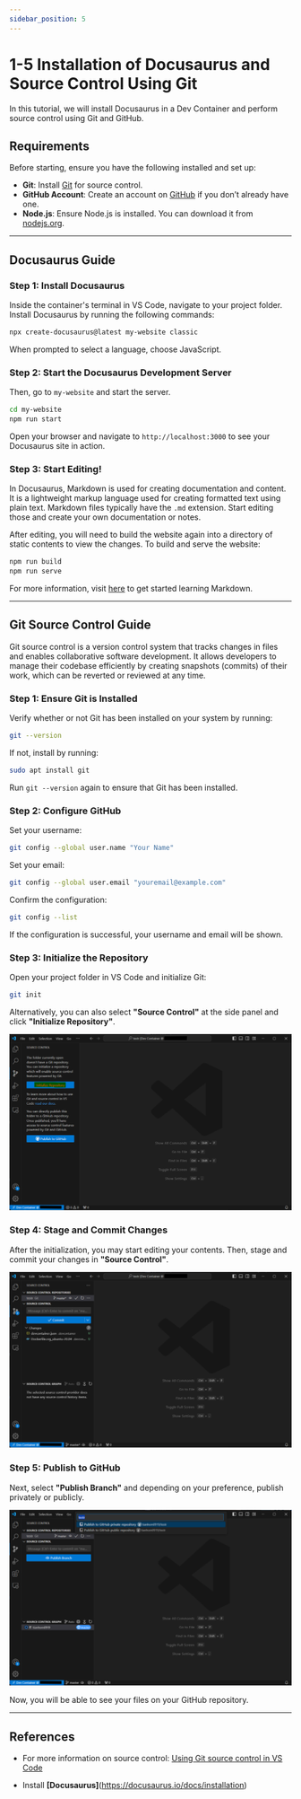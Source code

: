 ```yaml
---
sidebar_position: 5
---
```


# 1-5 Installation of Docusaurus and Source Control Using Git

In this tutorial, we will install Docusaurus in a Dev Container and perform source control using Git and GitHub.

## Requirements

Before starting, ensure you have the following installed and set up:

- **Git**: Install [Git](https://git-scm.com/) for source control.
- **GitHub Account**: Create an account on [GitHub](https://github.com/) if you don’t already have one.
- **Node.js**: Ensure Node.js is installed. You can download it from [nodejs.org](https://nodejs.org/).

---

## Docusaurus Guide

### Step 1: Install Docusaurus

Inside the container's terminal in VS Code, navigate to your project folder. Install Docusaurus by running the following commands:

```bash
npx create-docusaurus@latest my-website classic
```
When prompted to select a language, choose JavaScript.

### Step 2: Start the Docusaurus Development Server

Then, go to `my-website` and start the server.

```bash
cd my-website
npm run start
```

Open your browser and navigate to `http://localhost:3000` to see your Docusaurus site in action.

### Step 3: Start Editing!

In Docusaurus, Markdown is used for creating documentation and content. It is a lightweight markup language used for creating formatted text using plain text. Markdown files typically have the `.md` extension. Start editing those and create your own documentation or notes.

After editing, you will need to build the website again into a directory of static contents to view the changes. To build and serve the website:

```bash
npm run build
npm run serve
```

For more information, visit [here](https://www.markdownguide.org/getting-started/) to get started learning Markdown.

---

## Git Source Control Guide

Git source control is a version control system that tracks changes in files and enables collaborative software development. It allows developers to manage their codebase efficiently by creating snapshots (commits) of their work, which can be reverted or reviewed at any time.

### Step 1: Ensure Git is Installed

Verify whether or not Git has been installed on your system by running:

```bash
git --version
```

If not, install by running:

```bash
sudo apt install git
```

Run `git --version` again to ensure that Git has been installed.

### Step 2: Configure GitHub

Set your username:

```bash
git config --global user.name "Your Name"
```

Set your email:

```bash
git config --global user.email "youremail@example.com"
```

Confirm the configuration:

```bash
git config --list
```

If the configuration is successful, your username and email will be shown.

### Step 3: Initialize the Repository

Open your project folder in VS Code and initialize Git:

```bash
git init
```

Alternatively, you can also select **"Source Control"** at the side panel and click **"Initialize Repository"**.

![init_repo](./img/1-5-0.png)

### Step 4: Stage and Commit Changes

After the initialization, you may start editing your contents. Then, stage and commit your changes in **"Source Control"**.

![source_ctrl](./img/1-5-1.png)

### Step 5: Publish to GitHub

Next, select **"Publish Branch"** and depending on your preference, publish privately or publicly.

![publish](./img/1-5-2.png)

Now, you will be able to see your files on your GitHub repository.

---

## References

- For more information on source control: [Using Git source control in VS Code](https://code.visualstudio.com/docs/sourcecontrol/overview)

- Install **[Docusaurus]**(https://docusaurus.io/docs/installation)